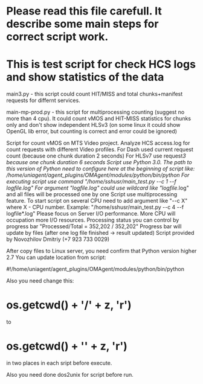 # Please read this file carefull. It describe some main steps for correct script work.
# This is test script for check HCS logs and show statistics of the data

main3.py - this script could count HIT/MISS and total chunks+manifest requests for differnt services. 

main-mp-prod.py - this script for multiprocessing counting (suggest no more than 4 cpu). It could count vMOS and HIT-MISS statistics for chunks only and don't show independent HLSv3 (on some linux it could show OpenGL lib error, but counting is correct and error could be ignored)

  Script for count vMOS on MTS Video project. Analyze HCS access.log for count requests with different Video profiles.
  For Dash used current request count (because one chunk duration 2 seconds)
  For HLSv7 use request*3 because one chunk duration 6 seconds
  Script use Python 3.0. The path to this version of Python need to configure here at the beginning of script like:
  /home/uniagent/agent_plugins/OMAgent/modules/python/bin/python
  For executing script use command "/home/sshusr/main_test.py --c 1 --f logfile.log"
  For argument "logfile.log" could use wildcard like "logfile*.log" and all files will be processed one by one
  Script use multiprocessing feature. To start script on several CPU need to add argument like "--c X"
  where X - CPU number. Example: "/home/sshusr/main_test.py --c 4 --f logfile*.log"
  Please focus on Server I/O performance. More CPU will occupation more I/O resources.
  Processing status you can control by progress bar "Processed/Total = 352,202 / 352,202"
  Progress bar will update by files (after one log file finished -> result updated)
  Script provided by Novozhilov Dmitriy (+7 923 733 0029)


After copy files to Linux server, you need confirm that Python version higher 2.7
You can update location from script:

#!/home/uniagent/agent_plugins/OMAgent/modules/python/bin/python

Also you need change this:
# os.getcwd() + '\/' + z, 'r')
to 
# os.getcwd() + '\' + z, 'r')

in two places in each sript before execute.

Also you need done
dos2unix for script before run.
